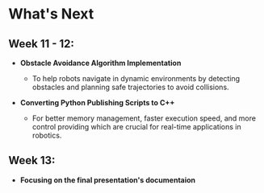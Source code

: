 #  What's Next

## Week 11 - 12:

- **Obstacle Avoidance Algorithm Implementation**
  - To help robots navigate in dynamic environments by detecting obstacles and planning safe trajectories to avoid collisions.

- **Converting Python Publishing Scripts to C++**
  - For better memory management, faster execution speed, and more control providing which are crucial for real-time applications in robotics.

## Week 13:

- **Focusing on the final presentation's documentaion**
